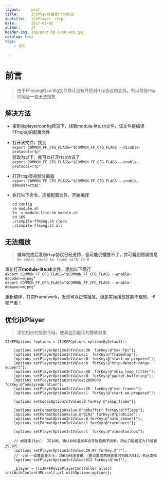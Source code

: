 ```yaml
---
layout:     post
title:      ijkPlayer播放rtsp协议
subtitle:   ijkPlayer、rtsp
date:       2017-01-05
author:     JT
header-img: img/post-bg-ios9-web.jpg
catalog: true
tags:
    - iOS

---
```


# 前言
>由于FFmpeg的config文件默认没有开启对rtsp协议的支持，所以导致rtsp的地址一直无法播放

## 解决方法
- 来到ijkplayer/config目录下，找到module-lite.sh文件，该文件是编译FFmpeg的配置文件  
  
- 打开该文件，找到  
  `export COMMON_FF_CFG_FLAGS="$COMMON_FF_CFG_FLAGS --disable-protocol=rtp" `   
  修改为以下，就可以打开rtsp协议了  
  `export COMMON_FF_CFG_FLAGS="$COMMON_FF_CFG_FLAGS --enable-protocol=rtp"`  
  
- 打开rtsp音视频分离器  
`export COMMON_FF_CFG_FLAGS="$COMMON_FF_CFG_FLAGS --enable-demuxer=rtsp"`  

- 执行以下命令，连接配置文件，开始编译  
  
  `cd config `  
  `rm module.sh `  
  `ln -s module-lite.sh module.sh`   
  `cd iOS`  
  `./compile-ffmpeg.sh clean`   
  `./compile-ffmpeg.sh all`
  
  
## 无法播放 
  
 >**编译完成后发现rtsp协议已经支持，但可能仍播放不了，并可看到错误信息**    
 >`No codec could be found with id 8`
 
 重新打开**module-lite.sh**文件，添加以下两行  
 `export COMMON_FF_CFG_FLAGS="$COMMON_FF_CFG_FLAGS --enable-decoder=mjpeg"`  
 `export COMMON_FF_CFG_FLAGS="$COMMON_FF_CFG_FLAGS --enable-demuxer=mjpeg"`
 
 重新编译，打包Framework，发现可以正常播放，但是实际播放效果不理想，卡顿严重！
 
## 优化ijkPlayer
>添加相应的配置代码，使其达到最佳的播放效果


```
IJKFFOptions *options = [IJKFFOptions optionsByDefault];

    [options setPlayerOptionIntValue:30  forKey:@"max-fps"];
    [options setPlayerOptionIntValue:1  forKey:@"framedrop"];
    [options setPlayerOptionIntValue:0  forKey:@"start-on-prepared"];
    [options setPlayerOptionIntValue:0  forKey:@"http-detect-range-support"];
    [options setPlayerOptionIntValue:48  forKey:@"skip_loop_filter"];
    [options setPlayerOptionIntValue:0  forKey:@"packet-buffering"];
    [options setPlayerOptionIntValue:2000000 forKey:@"analyzeduration"];
    [options setPlayerOptionIntValue:25  forKey:@"min-frames"];
    [options setPlayerOptionIntValue:1  forKey:@"start-on-prepared"];

    [options setCodecOptionIntValue:8 forKey:@"skip_frame"];

    [options setFormatOptionValue:@"nobuffer" forKey:@"fflags"];
    [options setFormatOptionValue:@"8192" forKey:@"probsize"];
    [options setFormatOptionIntValue:0 forKey:@"auto_convert"];
    [options setFormatOptionIntValue:1 forKey:@"reconnect"];

    [options setPlayerOptionIntValue:1  forKey:@"videotoolbox"];

    // 帧速率(fps) （可以改，确认非标准桢率会导致音画不同步，所以只能设定为15或者29.97）
    [options setPlayerOptionIntValue:29.97 forKey:@"r"];
    // -vol——设置音量大小，256为标准音量。（要设置成两倍音量时则输入512，依此类推
    [options setPlayerOptionIntValue:512 forKey:@"vol"];

    _player = [[IJKFFMoviePlayerController alloc] initWithContentURL:self.url withOptions:options];

```
 
 



